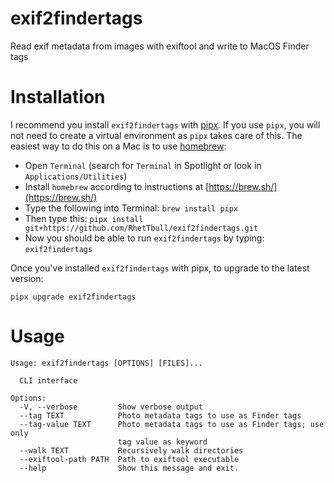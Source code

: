 # exif2findertags
Read exif metadata from images with exiftool and write to MacOS Finder tags

# Installation
I recommend you install `exif2findertags` with [pipx](https://github.com/pipxproject/pipx). If you use `pipx`, you will not need to create a virtual environment as `pipx` takes care of this. The easiest way to do this on a Mac is to use [homebrew](https://brew.sh/):

- Open `Terminal` (search for `Terminal` in Spotlight or look in `Applications/Utilities`)
- Install `homebrew` according to instructions at [https://brew.sh/](https://brew.sh/)
- Type the following into Terminal: `brew install pipx`
- Then type this: `pipx install git+https://github.com/RhetTbull/exif2findertags.git`
- Now you should be able to run `exif2findertags` by typing: `exif2findertags`

Once you've installed `exif2findertags` with pipx, to upgrade to the latest version:

    pipx upgrade exif2findertags


# Usage
```
Usage: exif2findertags [OPTIONS] [FILES]...

  CLI interface

Options:
  -V, --verbose         Show verbose output
  --tag TEXT            Photo metadata tags to use as Finder tags
  --tag-value TEXT      Photo metadata tags to use as Finder tags; use only
                        tag value as keyword
  --walk TEXT           Recursively walk directories
  --exiftool-path PATH  Path to exiftool executable
  --help                Show this message and exit.
```